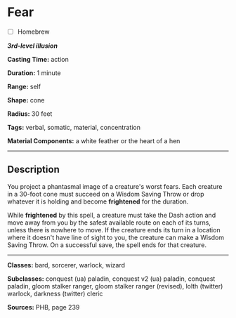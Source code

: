 # Fear

- [ ] Homebrew

***3rd-level illusion***

**Casting Time:** action

**Duration:** 1 minute

**Range:** self

**Shape:** cone

**Radius:** 30 feet

**Tags:** verbal, somatic, material, concentration

**Material Components:** a white feather or the heart of a hen

---

## Description
You project a phantasmal image of a creature's worst fears.
Each creature in a 30-foot cone must succeed on a Wisdom Saving Throw or drop whatever it is holding and become **frightened** for the duration.

While **frightened** by this spell, a creature must take the Dash action and move away from you by the safest available route on each of its turns, unless there is nowhere to move.
If the creature ends its turn in a location where it doesn't have line of sight to you, the creature can make a Wisdom Saving Throw.
On a successful save, the spell ends for that creature.

---

**Classes:** bard, sorcerer, warlock, wizard

**Subclasses:** conquest (ua) paladin, conquest v2 (ua) paladin, conquest paladin, gloom stalker ranger, gloom stalker ranger (revised), lolth (twitter) warlock, darkness (twitter) cleric

**Sources:** PHB, page 239
